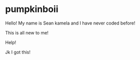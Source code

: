 # pumpkinboii
Hello! My name is Sean kamela and I have never coded before! 

This is all new to me! 

Help! 

Jk I got this! 
